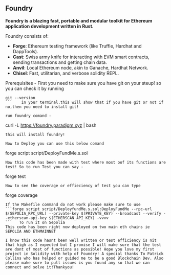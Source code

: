 ## Foundry

**Foundry is a blazing fast, portable and modular toolkit for Ethereum application development written in Rust.**

Foundry consists of:

- **Forge**: Ethereum testing framework (like Truffle, Hardhat and DappTools).
- **Cast**: Swiss army knife for interacting with EVM smart contracts, sending transactions and getting chain data.
- **Anvil**: Local Ethereum node, akin to Ganache, Hardhat Network.
- **Chisel**: Fast, utilitarian, and verbose solidity REPL.

Prerequisites -
First you need to make sure you have git on your steup!
so you can check it by running

```
git --version
```    in your terminal.this will show that if you have git or not if no,then you need to install git!

run foundry comand -
````

curl -L https://foundry.paradigm.xyz | bash

```
this will install foundry!

Now to Deploy you can use this below comand
```

forge script script/DeployFundMe.s.sol

```
Now this code has been made with test where most oof its functions are test! So to run Test you can say -
```

forge test

```
Now to see the coverage or effieciency of test you can type
```

forge coverage

````
If the Makefile command do not work please make sure to use
```forge script script/DeployfundMe.s.sol:DeployFundMe --rpc-url $(SEPOLIA_RPC_URL) --private-key $(PRIVATE_KEY) --broadcast --verify --etherscan-api-key $(ETHERSCAN_API_KEY) -vvvv
```   To run it on Sepolia
This code has been right now deployed on two main eth chains ie
SEPOLIA AND ETHMAINNET

I know this code hasnt been well written or test efficiency is nit that high as I expected but I promise I will make sure that the test are dont of most of functions as possible! Hope you love my first project in Solidity with help of Foundry! A special thanks To Patrick Collins who has helped or guided me to be a good Blockchain Dev. Also please make sure to pull issues is you found any so that we can connect and solve it!Thankyou!
````
